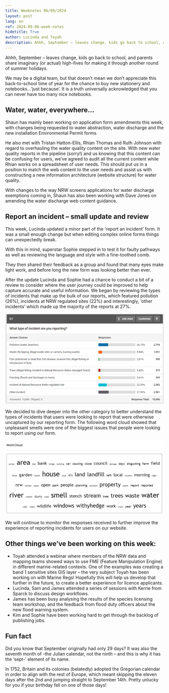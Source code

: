 ```yaml
---
title: Weeknotes 06/09/2024
layout: post
lang: en
ref: 2024-09-06-week-notes
hidetitle: True
author: Lucinda and Toyah
description: Ahhh, September – leaves change, kids go back to school, and parents share imaginary (or actual) high-fives for making it through another round of summer holidays. 
---
```


Ahhh, September – leaves change, kids go back to school, and parents share imaginary (or actual) high-fives for making it through another round of summer holidays. 

We may be a digital team, but that doesn’t mean we don’t appreciate this back-to-school time of year for the chance to buy new stationery and notebooks…‘just because’. It is a truth universally acknowledged that you can never have too many nice notebooks. 

## Water, water, everywhere…

Shaun has mainly been working on application form amendments this week, with changes being requested to water abstraction, water discharge and the new installation Environmental Permit forms.

He also met with Tristan Hatton-Ellis, Rhian Thomas and Ruth Johnson with regard to overhauling the water quality content on the site. With new water quality reports in the pipeline (sorry!) and us knowing that this content can be confusing for users, we’ve agreed to audit all the current content while Rhian works on a spreadsheet of user needs. This should put us in a position to match the web content to the user needs and assist us with constructing a new information architecture (website structure) for water quality.

With changes to the way NRW screens applications for water discharge exemptions coming in, Shaun has also been working with Dave Jones on amending the water discharge web content guidance.

## Report an incident – small update and review

This week, Lucinda updated a minor part of the ‘report an incident’ form. It was a small enough change but when editing complex online forms things can unexpectedly break.

With this in mind, superstar Sophie stepped in to test it for faulty pathways as well as reviewing the language and style with a fine-toothed comb. 

They then shared their feedback as a group and found that many eyes make light work, and before long the new form was looking better than ever.

After the update Lucinda and Sophie had a chance to conduct a bit of a review to consider where the user journey could be improved to help capture accurate and useful information. We began by reviewing the types of incidents that make up the bulk of our reports, which featured pollution (26%), incidents at NRW regulated sites (22%) and interestingly, ‘other incidents’ which made up the majority of the reports at 27%. 

![Screenshot of the types of incidents results](https://github.com/nrw-digital/week-notes/blob/02382d6e7e1ea2ad78ce434dde2ac4578dd96966/images/06-09-2024-001.png?raw=true)

We decided to dive deeper into the other category to better understand the types of incidents that users were looking to report that were otherwise uncaptured by our reporting form. The following word cloud showed that unpleasant smells were one of the biggest issues that people were looking to report using our form.

![word cloud](https://github.com/nrw-digital/week-notes/blob/02382d6e7e1ea2ad78ce434dde2ac4578dd96966/images/06-09-2024-002.png?raw=true)

We will continue to monitor the responses received to further improve the experience of reporting incidents for users on our website.

## Other things we’ve been working on this week:

+ Toyah attended a webinar where members of the NRW data and mapping teams showed ways to use FME (Feature Manipulation Engine) in different marine-related contexts. One of the examples was creating a band 1 sensitive sites GIS layer – the very subject Toyah has been working on with Marine Regs! Hopefully this will help us develop that further in the future, to create a better experience for licence applicants.
+ Lucinda, Sam and James attended a series of sessions with Kerrie from Sparck to discuss design workflows.
+ James has been busy analysing the results of the species licensing team workshop, and the feedback from flood duty officers about the new flood warning system.
+ Kim and Sophie have been working hard to get through the backlog of publishing jobs. 

## Fun fact

Did you know that September originally had only 29 days? It was also the seventh month of -the Julian calendar, not the ninth – and this is why it has the ‘sept-’ element of its name. 

In 1752, Britain and its colonies (belatedly) adopted the Gregorian calendar in order to align with the rest of Europe, which meant skipping the eleven days after the 2nd and jumping straight to September 14th. Pretty unlucky for you if your birthday fell on one of those days! 
